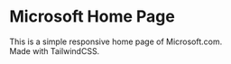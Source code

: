 # Microsoft Home Page

This is a simple responsive home page of Microsoft.com.\
Made with TailwindCSS.
